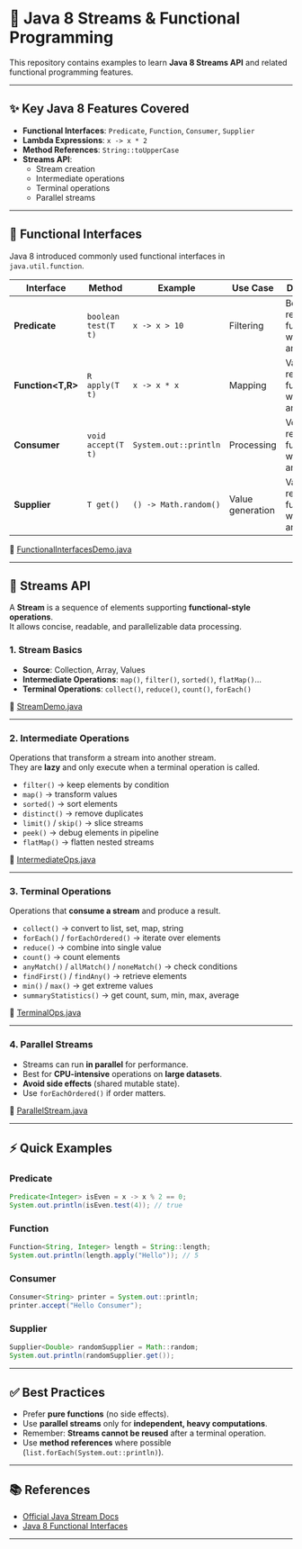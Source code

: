 # 🚀 Java 8 Streams & Functional Programming

This repository contains examples to learn **Java 8 Streams API** and related functional programming features.

---

## ✨ Key Java 8 Features Covered

- **Functional Interfaces**: `Predicate`, `Function`, `Consumer`, `Supplier`
- **Lambda Expressions**: `x -> x * 2`
- **Method References**: `String::toUpperCase`
- **Streams API**:
  - Stream creation
  - Intermediate operations
  - Terminal operations
  - Parallel streams

---

## 📌 Functional Interfaces

Java 8 introduced commonly used functional interfaces in `java.util.function`.

| Interface         | Method              | Example               | Use Case         | Definition                                   |
| ----------------- | ------------------- | --------------------- | ---------------- | -------------------------------------------- |
| **Predicate<T>**  | `boolean test(T t)` | `x -> x > 10`         | Filtering        | Boolean-returning function with one argument |
| **Function<T,R>** | `R apply(T t)`      | `x -> x * x`          | Mapping          | Value-returning function with one argument   |
| **Consumer<T>**   | `void accept(T t)`  | `System.out::println` | Processing       | Void-returning function with one argument    |
| **Supplier<T>**   | `T get()`           | `() -> Math.random()` | Value generation | Value-returning function without arguments   |

🔗 [FunctionalInterfacesDemo.java](/Java/Java8%20features/Java8Demo.java)

---

## 📌 Streams API

A **Stream** is a sequence of elements supporting **functional-style operations**.  
It allows concise, readable, and parallelizable data processing.

### 1. Stream Basics

- **Source**: Collection, Array, Values
- **Intermediate Operations**: `map()`, `filter()`, `sorted()`, `flatMap()`...
- **Terminal Operations**: `collect()`, `reduce()`, `count()`, `forEach()`

🔗 [StreamDemo.java](/Java/Java8%20features/JavaStream.java)

---

### 2. Intermediate Operations

Operations that transform a stream into another stream.  
They are **lazy** and only execute when a terminal operation is called.

- `filter()` → keep elements by condition
- `map()` → transform values
- `sorted()` → sort elements
- `distinct()` → remove duplicates
- `limit()` / `skip()` → slice streams
- `peek()` → debug elements in pipeline
- `flatMap()` → flatten nested streams

🔗 [IntermediateOps.java](/Java/Java8%20features/IntermediateOps.java)

---

### 3. Terminal Operations

Operations that **consume a stream** and produce a result.

- `collect()` → convert to list, set, map, string
- `forEach()` / `forEachOrdered()` → iterate over elements
- `reduce()` → combine into single value
- `count()` → count elements
- `anyMatch()` / `allMatch()` / `noneMatch()` → check conditions
- `findFirst()` / `findAny()` → retrieve elements
- `min()` / `max()` → get extreme values
- `summaryStatistics()` → get count, sum, min, max, average

🔗 [TerminalOps.java](/Java/Java8%20features/TerminalOps.java)

---

### 4. Parallel Streams

- Streams can run **in parallel** for performance.
- Best for **CPU-intensive** operations on **large datasets**.
- **Avoid side effects** (shared mutable state).
- Use `forEachOrdered()` if order matters.

🔗 [ParallelStream.java](/Java/Java8%20features/ParallelStream.java)

---

## ⚡ Quick Examples

### Predicate

```java
Predicate<Integer> isEven = x -> x % 2 == 0;
System.out.println(isEven.test(4)); // true
```

### Function

```java
Function<String, Integer> length = String::length;
System.out.println(length.apply("Hello")); // 5
```

### Consumer

```java
Consumer<String> printer = System.out::println;
printer.accept("Hello Consumer");
```

### Supplier

```java
Supplier<Double> randomSupplier = Math::random;
System.out.println(randomSupplier.get());
```

---

## ✅ Best Practices

- Prefer **pure functions** (no side effects).
- Use **parallel streams** only for **independent, heavy computations**.
- Remember: **Streams cannot be reused** after a terminal operation.
- Use **method references** where possible (`list.forEach(System.out::println)`).

---

## 📚 References

- [Official Java Stream Docs](https://docs.oracle.com/javase/8/docs/api/java/util/stream/Stream.html)
- [Java 8 Functional Interfaces](https://docs.oracle.com/javase/8/docs/api/java/util/function/package-summary.html)

---
